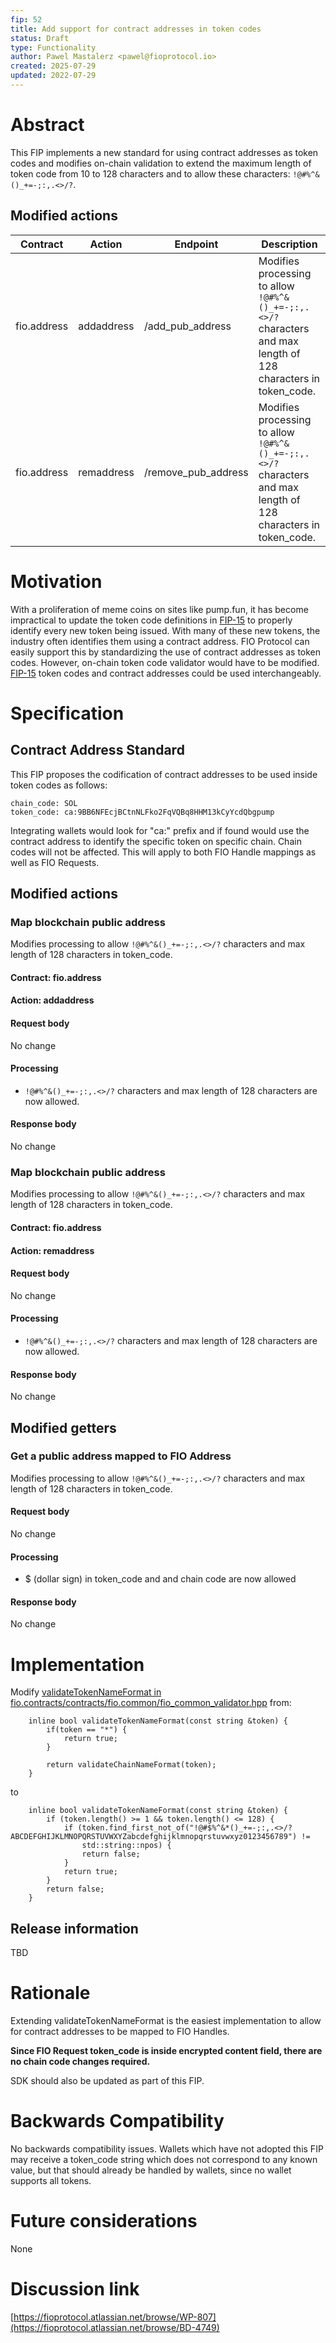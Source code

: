 ```yaml
---
fip: 52
title: Add support for contract addresses in token codes
status: Draft
type: Functionality
author: Pawel Mastalerz <pawel@fioprotocol.io>
created: 2025-07-29
updated: 2022-07-29
---
```


# Abstract
This FIP implements a new standard for using contract addresses as token codes and modifies on-chain validation to extend the maximum length of token code from 10 to 128 characters and to allow these characters: `!@#%^&()_+=-;:,.<>/?`.

## Modified actions
|Contract|Action|Endpoint|Description|
|---|---|---|---|
|fio.address|addaddress|/add_pub_address|Modifies processing to allow `!@#%^&()_+=-;:,.<>/?` characters and max length of 128 characters in token_code.|
|fio.address|remaddress|/remove_pub_address|Modifies processing to allow `!@#%^&()_+=-;:,.<>/?` characters and max length of 128 characters in token_code.|

# Motivation
With a proliferation of meme coins on sites like pump.fun, it has become impractical to update the token code definitions in [FIP-15](fip-0015.md) to properly identify every new token being issued. With many of these new tokens, the industry often identifies them using a contract address. FIO Protocol can easily support this by standardizing the use of contract addresses as token codes. However, on-chain token code validator would have to be modified. [FIP-15](fip-0015.md) token codes and contract addresses could be used interchangeably.

# Specification
## Contract Address Standard
This FIP proposes the codification of contract addresses to be used inside token codes as follows:
```
chain_code: SOL
token_code: ca:9BB6NFEcjBCtnNLFko2FqVQBq8HHM13kCyYcdQbgpump
```

Integrating wallets would look for "ca:" prefix and if found would use the contract address to identify the specific token on specific chain. Chain codes will not be affected. This will apply to both FIO Handle mappings as well as FIO Requests.

## Modified actions
### Map blockchain public address
Modifies processing to allow `!@#%^&()_+=-;:,.<>/?` characters and max length of 128 characters in token_code.
#### Contract: fio.address
#### Action: addaddress
#### Request body
No change
#### Processing
* `!@#%^&()_+=-;:,.<>/?` characters and max length of 128 characters are now allowed.
#### Response body
No change

### Map blockchain public address
Modifies processing to allow `!@#%^&()_+=-;:,.<>/?` characters and max length of 128 characters in token_code.
#### Contract: fio.address
#### Action: remaddress
#### Request body
No change
#### Processing
* `!@#%^&()_+=-;:,.<>/?` characters and max length of 128 characters are now allowed.
#### Response body
No change

## Modified getters
### Get a public address mapped to FIO Address
Modifies processing to allow `!@#%^&()_+=-;:,.<>/?` characters and max length of 128 characters in token_code.
#### Request body
No change
#### Processing
* $ (dollar sign) in token_code and and chain code are now allowed
#### Response body
No change

# Implementation
Modify [validateTokenNameFormat in fio.contracts/contracts/fio.common/fio_common_validator.hpp](/fioprotocol/fio.contracts/blob/release/2.11.x/contracts/fio.common/fio_common_validator.hpp#L114) from:
```
    inline bool validateTokenNameFormat(const string &token) {
        if(token == "*") {
            return true;
        }

        return validateChainNameFormat(token);
    }
```
to
```
    inline bool validateTokenNameFormat(const string &token) {
        if (token.length() >= 1 && token.length() <= 128) {
            if (token.find_first_not_of("!@#$%^&*()_+=-;:,.<>/?ABCDEFGHIJKLMNOPQRSTUVWXYZabcdefghijklmnopqrstuvwxyz0123456789") !=
                std::string::npos) {
                return false;
            }
            return true;
        }
        return false;
    }
```

## Release information
TBD

# Rationale
Extending validateTokenNameFormat is the easiest implementation to allow for contract addresses to be mapped to FIO Handles.

**Since FIO Request token_code is inside encrypted content field, there are no chain code changes required.**

SDK should also be updated as part of this FIP.

# Backwards Compatibility
No backwards compatibility issues. Wallets which have not adopted this FIP may receive a token_code string which does not correspond to any known value, but that should already be handled by wallets, since no wallet supports all tokens.

# Future considerations
None
  
# Discussion link
[https://fioprotocol.atlassian.net/browse/WP-807](https://fioprotocol.atlassian.net/browse/BD-4749)
